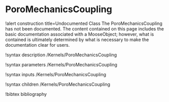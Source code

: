 <!-- MOOSE Documentation Stub: Remove this when content is added. -->

# PoroMechanicsCoupling

!alert construction title=Undocumented Class
The PoroMechanicsCoupling has not been documented. The content contained on this page
includes the basic documentation associated with a MooseObject; however, what is contained is
ultimately determined by what is necessary to make the documentation clear for users.

!syntax description /Kernels/PoroMechanicsCoupling

!syntax parameters /Kernels/PoroMechanicsCoupling

!syntax inputs /Kernels/PoroMechanicsCoupling

!syntax children /Kernels/PoroMechanicsCoupling

!bibtex bibliography
